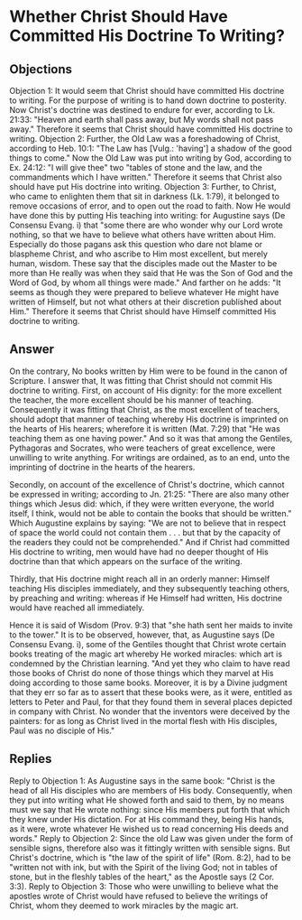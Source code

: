 # Whether Christ Should Have Committed His Doctrine To Writing?
## Objections
Objection 1: It would seem that Christ should have committed His doctrine to writing. For the purpose of writing is to hand down doctrine to posterity. Now Christ's doctrine was destined to endure for ever, according to Lk. 21:33: "Heaven and earth shall pass away, but My words shall not pass away." Therefore it seems that Christ should have committed His doctrine to writing.
Objection 2: Further, the Old Law was a foreshadowing of Christ, according to Heb. 10:1: "The Law has [Vulg.: 'having'] a shadow of the good things to come." Now the Old Law was put into writing by God, according to Ex. 24:12: "I will give thee" two "tables of stone and the law, and the commandments which I have written." Therefore it seems that Christ also should have put His doctrine into writing.
Objection 3: Further, to Christ, who came to enlighten them that sit in darkness (Lk. 1:79), it belonged to remove occasions of error, and to open out the road to faith. Now He would have done this by putting His teaching into writing: for Augustine says (De Consensu Evang. i) that "some there are who wonder why our Lord wrote nothing, so that we have to believe what others have written about Him. Especially do those pagans ask this question who dare not blame or blaspheme Christ, and who ascribe to Him most excellent, but merely human, wisdom. These say that the disciples made out the Master to be more than He really was when they said that He was the Son of God and the Word of God, by whom all things were made." And farther on he adds: "It seems as though they were prepared to believe whatever He might have written of Himself, but not what others at their discretion published about Him." Therefore it seems that Christ should have Himself committed His doctrine to writing.
## Answer
On the contrary, No books written by Him were to be found in the canon of Scripture.
I answer that, It was fitting that Christ should not commit His doctrine to writing. First, on account of His dignity: for the more excellent the teacher, the more excellent should be his manner of teaching. Consequently it was fitting that Christ, as the most excellent of teachers, should adopt that manner of teaching whereby His doctrine is imprinted on the hearts of His hearers; wherefore it is written (Mat. 7:29) that "He was teaching them as one having power." And so it was that among the Gentiles, Pythagoras and Socrates, who were teachers of great excellence, were unwilling to write anything. For writings are ordained, as to an end, unto the imprinting of doctrine in the hearts of the hearers.

Secondly, on account of the excellence of Christ's doctrine, which cannot be expressed in writing; according to Jn. 21:25: "There are also many other things which Jesus did: which, if they were written everyone, the world itself, I think, would not be able to contain the books that should be written." Which Augustine explains by saying: "We are not to believe that in respect of space the world could not contain them . . . but that by the capacity of the readers they could not be comprehended." And if Christ had committed His doctrine to writing, men would have had no deeper thought of His doctrine than that which appears on the surface of the writing.

Thirdly, that His doctrine might reach all in an orderly manner: Himself teaching His disciples immediately, and they subsequently teaching others, by preaching and writing: whereas if He Himself had written, His doctrine would have reached all immediately.

Hence it is said of Wisdom (Prov. 9:3) that "she hath sent her maids to invite to the tower." It is to be observed, however, that, as Augustine says (De Consensu Evang. i), some of the Gentiles thought that Christ wrote certain books treating of the magic art whereby He worked miracles: which art is condemned by the Christian learning. "And yet they who claim to have read those books of Christ do none of those things which they marvel at His doing according to those same books. Moreover, it is by a Divine judgment that they err so far as to assert that these books were, as it were, entitled as letters to Peter and Paul, for that they found them in several places depicted in company with Christ. No wonder that the inventors were deceived by the painters: for as long as Christ lived in the mortal flesh with His disciples, Paul was no disciple of His."
## Replies
Reply to Objection 1: As Augustine says in the same book: "Christ is the head of all His disciples who are members of His body. Consequently, when they put into writing what He showed forth and said to them, by no means must we say that He wrote nothing: since His members put forth that which they knew under His dictation. For at His command they, being His hands, as it were, wrote whatever He wished us to read concerning His deeds and words."
Reply to Objection 2: Since the old Law was given under the form of sensible signs, therefore also was it fittingly written with sensible signs. But Christ's doctrine, which is "the law of the spirit of life" (Rom. 8:2), had to be "written not with ink, but with the Spirit of the living God; not in tables of stone, but in the fleshly tables of the heart," as the Apostle says (2 Cor. 3:3).
Reply to Objection 3: Those who were unwilling to believe what the apostles wrote of Christ would have refused to believe the writings of Christ, whom they deemed to work miracles by the magic art.